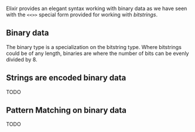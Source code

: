 Elixir provides an elegant syntax working with binary data as we have seen with the `<<>>` special form provided for working with _bitstrings_.

## Binary data

The binary type is a specialization on the bitstring type. Where bitstrings could be of any length, binaries are where the number of bits can be evenly divided by 8.

## Strings are encoded binary data

TODO

## Pattern Matching on binary data

TODO
